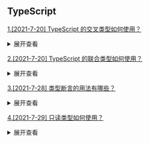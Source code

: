 ## TypeScript

[1.[2021-7-20] TypeScript 的交叉类型如何使用？](https://github.com/HJY-xh/plantTrees/issues/389)

<details>
<summary>展开查看</summary>
<pre>

交叉类型是将多个类型合并成一个类型，它允许将多种类型叠加到一起成为一种新的类型，它包含了所有类型的的特性。

用法示例：

```javascript
interface Car {
	name: string;
}

interface Toy {
	price: number;
}

const toyCar: Car & Toy = {
	name: "BWN",
	price: 100,
};
```

这里的`toyCar`是` Car & Toy`联合类型，故必须有两个类型所包含的所有类型。

</pre>
</details>

[2.[2021-7-20] TypeScript 的联合类型如何使用？](https://github.com/HJY-xh/plantTrees/issues/390)

<details>
<summary>展开查看</summary>
<pre>

联合类型与交叉类型很有关联，但是使用上却完全不同。

联合类型表示一个值可以是几种类型之一。 我们用竖线（|）分隔每个类型，所以 number | string | boolean 表示一个值可以是 number，string，或 boolean。

如果一个值是联合类型，我们只能访问此联合类型的所有类型里共有的成员。

看个例子：

```javascript
interface Car {
	name: string;
}

interface Toy {
	price: number;
}

const toyCat: Car | Toy = {
	name: "BWN",
};
```

</pre>
</details>

[3.[2021-7-28] 类型断言的用法有哪些？](https://github.com/HJY-xh/plantTrees/issues/405)

<details>
<summary>展开查看</summary>
<pre>

可以使用关键字`as`和`<类型>`，看个例子：

```typescript
interface Student {
	name: string;
	studentId: string;
}

interface Teacher {
	name: string;
	teacherId: string;
}

const getPerson = (): Student | Teacher => {
	return {
		name: "小黄",
		studentId: "001",
	};
};

const person = getPerson();

if ((<Student>person).studentId) {
	console.log("[ person ]", (<Student>person).studentId);
}

if ((person as Student).studentId) {
	console.log("[ person ]", (person as Student).studentId);
}
```

这里的`getPerson`是联合类型，只能访问此联合类型的所有类型里共有的成员，为了让这段代码工作，可以使用类型断言。

</pre>
</details>

[4.[2021-7-29] 只读类型如何使用？](https://github.com/HJY-xh/plantTrees/issues/406)

<details>
<summary>展开查看</summary>
<pre>

使用关键词`Readonly`:

```javascript
interface Info {
	name: string;
	price?: number;
}

const cola: Readonly<Info> = {
	name: "coca cola",
	price: 3,
};

info.price = 4; // error TS2540: Cannot assign to 'price' because it is a read-only property.
```

在对一个变量进行标记后，对其属性赋值会报错。

</pre>
</details>
